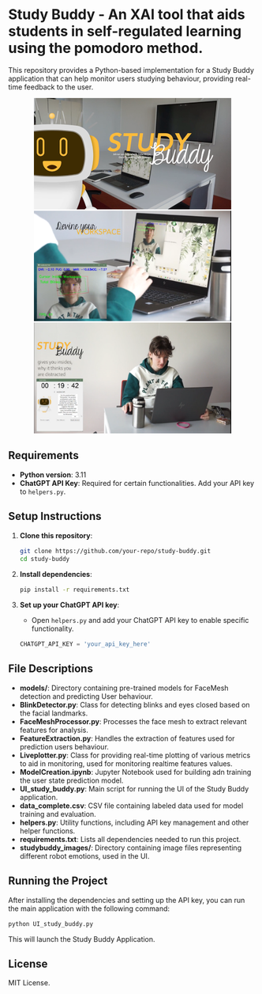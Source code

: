 
# Study Buddy - An XAI tool that aids students in self-regulated learning using the pomodoro method.

This repository provides a Python-based implementation for a Study Buddy application that can help monitor users studying behaviour, providing real-time feedback to the user.

<p align="center">
  <img src="StudyBuddy_images/StuddyBuddy.png" alt="Happy Robot" width="400"/>
  <img src="StudyBuddy_images/StudyBuddy2.png" alt="Neutral Robot" width="400"/>
  <img src="StudyBuddy_images/StudyBuddy3.png" alt="Confused Robot" width="400"/>
</p>

## Requirements

- **Python version**: 3.11
- **ChatGPT API Key**: Required for certain functionalities. Add your API key to `helpers.py`.

## Setup Instructions

1. **Clone this repository**:
   ```bash
   git clone https://github.com/your-repo/study-buddy.git
   cd study-buddy
   ```

2. **Install dependencies**:
   ```bash
   pip install -r requirements.txt
   ```

3. **Set up your ChatGPT API key**:
   - Open `helpers.py` and add your ChatGPT API key to enable specific functionality.
   ```python
   CHATGPT_API_KEY = 'your_api_key_here'
   ```

## File Descriptions

- **models/**: Directory containing pre-trained models for FaceMesh detection and predicting User behaviour.
- **BlinkDetector.py**: Class for detecting blinks and eyes closed based on the facial landmarks.
- **FaceMeshProcessor.py**: Processes the face mesh to extract relevant features for analysis.
- **FeatureExtraction.py**: Handles the extraction of features used for prediction users behaviour.
- **Liveplotter.py**: Class for providing real-time plotting of various metrics to aid in monitoring, used for monitoring realtime features values.
- **ModelCreation.ipynb**: Jupyter Notebook used for building adn training the user state prediction model.
- **UI_study_buddy.py**: Main script for running the UI of the Study Buddy application.
- **data_complete.csv**: CSV file containing labeled data used for model training and evaluation.
- **helpers.py**: Utility functions, including API key management and other helper functions.
- **requirements.txt**: Lists all dependencies needed to run this project.
- **studybuddy_images/**: Directory containing image files representing different robot emotions, used in the UI.

## Running the Project

After installing the dependencies and setting up the API key, you can run the main application with the following command:

```bash
python UI_study_buddy.py
```

This will launch the Study Buddy Application.

## License

MIT License.

